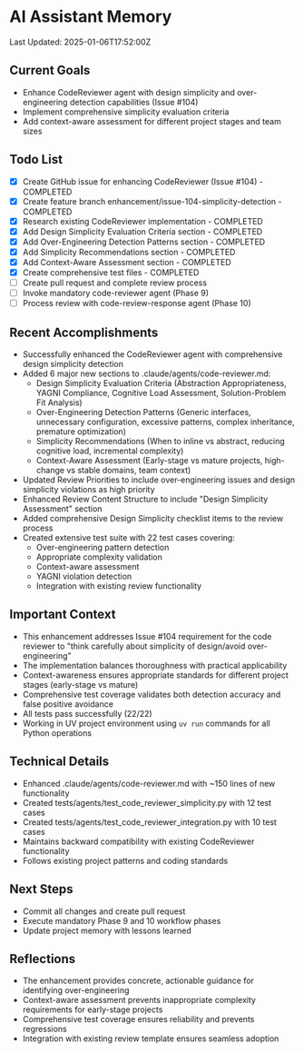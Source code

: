 # AI Assistant Memory
Last Updated: 2025-01-06T17:52:00Z

## Current Goals
- Enhance CodeReviewer agent with design simplicity and over-engineering detection capabilities (Issue #104)
- Implement comprehensive simplicity evaluation criteria
- Add context-aware assessment for different project stages and team sizes

## Todo List
- [x] Create GitHub issue for enhancing CodeReviewer (Issue #104) - COMPLETED
- [x] Create feature branch enhancement/issue-104-simplicity-detection - COMPLETED  
- [x] Research existing CodeReviewer implementation - COMPLETED
- [x] Add Design Simplicity Evaluation Criteria section - COMPLETED
- [x] Add Over-Engineering Detection Patterns section - COMPLETED  
- [x] Add Simplicity Recommendations section - COMPLETED
- [x] Add Context-Aware Assessment section - COMPLETED
- [x] Create comprehensive test files - COMPLETED
- [ ] Create pull request and complete review process
- [ ] Invoke mandatory code-reviewer agent (Phase 9)
- [ ] Process review with code-review-response agent (Phase 10)

## Recent Accomplishments
- Successfully enhanced the CodeReviewer agent with comprehensive design simplicity detection
- Added 6 major new sections to .claude/agents/code-reviewer.md:
  - Design Simplicity Evaluation Criteria (Abstraction Appropriateness, YAGNI Compliance, Cognitive Load Assessment, Solution-Problem Fit Analysis)
  - Over-Engineering Detection Patterns (Generic interfaces, unnecessary configuration, excessive patterns, complex inheritance, premature optimization)
  - Simplicity Recommendations (When to inline vs abstract, reducing cognitive load, incremental complexity)
  - Context-Aware Assessment (Early-stage vs mature projects, high-change vs stable domains, team context)
- Updated Review Priorities to include over-engineering issues and design simplicity violations as high priority
- Enhanced Review Content Structure to include "Design Simplicity Assessment" section
- Added comprehensive Design Simplicity checklist items to the review process
- Created extensive test suite with 22 test cases covering:
  - Over-engineering pattern detection
  - Appropriate complexity validation  
  - Context-aware assessment
  - YAGNI violation detection
  - Integration with existing review functionality

## Important Context
- This enhancement addresses Issue #104 requirement for the code reviewer to "think carefully about simplicity of design/avoid over-engineering"
- The implementation balances thoroughness with practical applicability
- Context-awareness ensures appropriate standards for different project stages (early-stage vs mature)
- Comprehensive test coverage validates both detection accuracy and false positive avoidance
- All tests pass successfully (22/22)
- Working in UV project environment using `uv run` commands for all Python operations

## Technical Details
- Enhanced .claude/agents/code-reviewer.md with ~150 lines of new functionality
- Created tests/agents/test_code_reviewer_simplicity.py with 12 test cases  
- Created tests/agents/test_code_reviewer_integration.py with 10 test cases
- Maintains backward compatibility with existing CodeReviewer functionality
- Follows existing project patterns and coding standards

## Next Steps
- Commit all changes and create pull request
- Execute mandatory Phase 9 and 10 workflow phases
- Update project memory with lessons learned

## Reflections
- The enhancement provides concrete, actionable guidance for identifying over-engineering
- Context-aware assessment prevents inappropriate complexity requirements for early-stage projects
- Comprehensive test coverage ensures reliability and prevents regressions
- Integration with existing review template ensures seamless adoption